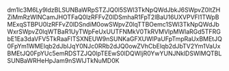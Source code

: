 dm1lc3M6Ly9ldzBLSUNBaWRpSTZJQ0l5SWl3TkNpQWdJbkJ6SWpvZ0ltZHZiMmRzWlNCamJHOTFaQ0lzRFFvZ0lDSmhaR1FpT2lBaU16UXVPVFl1TWpBMExqSTBPU0lzRFFvZ0lDSndiM0owSWpvZ0lqTTBOemc1SWl3TkNpQWdJbWxrSWpvZ0lqWTBaR1UyTWpFeUxUUTFNMkV0TkRVMVlpMWlaRGd5TFRGbE1Ea3daVFV5TkRaaFlTSXNEUW9nSUNKaGFXUWlPaUFpTmpRaUxBMEtJQ0FpYm1WMElqb2dJblJqY0NJc0RRb2dJQ0owZVhCbElqb2dJbTV2Ym1VaUxBMEtJQ0FpYUc5emRDSTZJQ0lpTEEwS0lDQWljR0YwYUNJNklDSWlMQTBLSUNBaWRHeHpJam9nSWlJTkNuMD0K
